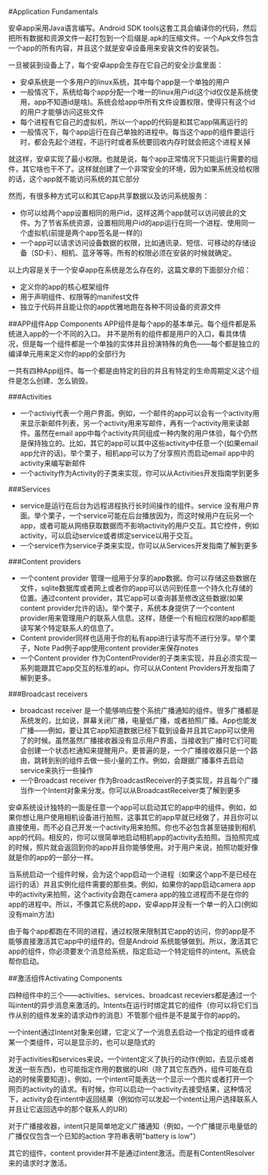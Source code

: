 #Application Fundamentals

安卓app采用Java语言编写。Android SDK tools这套工具会编译你的代码，然后把所有数据和资源文件一起打包到一个后缀是.apk的压缩文件。一个Apk文件包含一个app的所有内容，并且这个就是安卓设备用来安装文件的安装包。

一旦被装到设备上了，每个安卓app会生存在它自己的安全沙盒里面：

* 安卓系统是一个多用户的linux系统，其中每个app是一个单独的用户
* 一般情况下，系统给每个app分配一个唯一的linux用户id(这个id仅仅是系统使用，app不知道id是啥)。系统会给app中所有文件设置权限，使得只有这个id的用户才能够访问这些文件
* 每个进程有它自己的虚拟机，所以一个app的代码是和其它app隔离运行的
* 一般情况下，每个app运行在自己单独的进程中。每当这个app的组件要运行时，都会先起个进程，不运行时或者系统要回收内存时就会把这个进程关掉

就这样，安卓实现了最小权限。也就是说，每个app正常情况下只能运行需要的组件，其它啥也干不了。这样就创建了一个非常安全的环境，因为如果系统没给权限的话，这个app就不能访问系统的其它部分

然而，有很多种方式可以和其它app共享数据以及访问系统服务：
* 你可以给两个app设置相同的用户id，这样这两个app就可以访问彼此的文件。为了节省系统资源，设置相同用户id的app运行在同一个进程、使用同一个虚拟机(前提是两个app签名是一样的)
* 一个app可以请求访问设备数据的权限，比如通讯录、短信、可移动的存储设备（SD卡）、相机、蓝牙等等。所有的权限必须在安装的时候就确定。

以上内容是关于一个安卓app在系统是怎么存在的，这篇文章的下面部分介绍：
* 定义你的app的核心框架组件
* 用于声明组件、权限等的manifest文件
* 独立于代码并且能让你的app优雅地跑在各种不同设备的资源文件

##APP组件App Components
APP组件是每个app的基本单元。每个组件都是系统进入app的一个不同的入口。 并不是所有的组件都是用户的入口，看具体情况，但是每一个组件都是一个单独的实体并且扮演特殊的角色——每个都是独立的编译单元用来定义你的app的全部行为 

一共有四种App组件。每一个都是由特定的目的并且有特定的生命周期定义这个组件是怎么创建、怎么销毁。
    
###Activities
* 一个activiy代表一个用户界面。例如，一个邮件的app可以会有一个activity用来显示新邮件列表，另一个activity用来写邮件，再有一个activity用来读邮件。虽然在email app中每个activity共同组成一种内聚的用户体验，每个仍然是保持独立的。比如，其它的app可以其中这些activity中任意一个(如果email app允许的话)。举个栗子，相机app可以为了分享照片而启动email app中的activity来编写新邮件
* 一个activity作为Activity的子类来实现，你可以从Activities开发指南学到更多

###Services
* service是运行在后台为远程进程执行长时间操作的组件。service 没有用户界面。举个栗子，一个service可能在后台播放因为，而这时候用户在玩另一个app，或者可能从网络获取数据而不影响activity的用户交互。其它控件，例如activity，可以启动service或者绑定service以用于交互。
* 一个service作为service子类来实现，你可以从Services开发指南了解到更多

###Content providers
* 一个content provider 管理一组用于分享的app数据。你可以存储这些数据在文件，sqlite数据库或者网上或者你的app可以访问到任意一个持久化存储的位置。通过content provider，其它app可以查询甚至修改这些数据(如果content provider允许的话)。举个栗子，系统本身提供了一个content provider用来管理用户的联系人信息。这样，随便一个有相应权限的app都能读写某个特定联系人的信息了。
* Content provider同样也适用于你的私有app进行读写而不进行分享。举个栗子，Note Pad例子app使用content provider来保存notes
* 一个Content provider 作为ContentProvider的子类来实现，并且必须实现一系列能跟其它app交互的标准的api。你可以从Content Providers开发指南了解到更多。

###Broadcast receivers
* broadcast receiver 是一个能够响应整个系统广播通知的组件。很多广播都是系统发的，比如说，屏幕关闭广播，电量低广播，或者拍照广播。App也能发广播——例如，要让其它app知道数据已经下载到设备并且其它app可以使用了的时候。虽然虽然广播接收器没有显示用户界面，当接收到广播时它们可能会创建一个状态栏通知来提醒用户。更普遍的是，一个广播接收器只是一个路由，跳转到别的组件去做一些小量的工作。例如，会跟据广播事件去启动service来执行一些操作
* 一个Broadcast receiver 作为BroadcastReceiver的子类实现，并且每个广播当作一个Intent对象来分发。你可以从BroadcastReceiver类了解到更多

安卓系统设计独特的一面是任意一个app可以启动其它的app中的组件。例如，如果你想让用户使用相机设备进行拍照，这事其它的app早就已经做了，并且你可以直接使用，而不必自己开发一个activity用来拍照。你也不必包含甚至链接到相机app的代码。相反的，你可以很简单地启动相机app的activity去拍照。当拍照完成的时候，照片就会返回到你的app并且你能够使用。对于用户来说，拍照功能好像就是你的app的一部分一样。

当系统启动一个组件时候，会为这个app启动一个进程（如果这个app不是已经在运行的话）并且实例化组件需要的那些类。例如，如果你的app启动camera app中的activity来拍照，这个activity会跑在camera app的独立进程而不是在你的app的进程中。所以，不像其它系统的app，安卓app并没有一个单一的入口(例如没有main方法)
    
由于每个app都跑在不同的进程，通过权限来限制其它app的访问，你的app是不能够直接激活其它app中的组件的。但是Android 系统能够做到。所以，激活其它app的组件，你必须要发个消息给系统，指定启动一个特定组件的intent。系统会帮你启动。
    
##激活组件Activating Components

四种组件中的三个——activities、services、broadcast receviers都是通过一个叫intent的异步消息来激活的。Intents在运行时绑定其它的组件（你可以将它们当作从别的组件发来的请求动作的消息）不管那个组件是不是属于你的app的。

一个intent通过Intent对象来创建，它定义了一个消息去启动一个指定的组件或者某一个类组件，可以是显示的，也可以是隐式的

对于activities和services来说，一个intent定义了执行的动作(例如，去显示或者发送一些东西)，也可能指定作用的数据的URI（除了其它东西外，组件可能在启动的时候需要知道）。例如，一个intent可能表达一个显示一个图片或者打开一个网页的activity的请求。有时候，你可以启动一个activity去接受结果，这种情况下，activity会在intent中返回结果（例如你可以发起一个intent让用户选择联系人并且让它返回选中的那个联系人的URI）

对于广播接收器，intent只是简单地定义广播通知（例如，一个广播提示电量低的广播仅仅包含一个已知的action 字符串表明"battery is low"）

其它的组件，content provider并不是通过intent激活。而是有ContentResolver来的请求时才激活。
    

    




